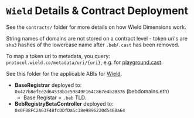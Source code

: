 # `Wield` Details & Contract Deployment

See the `contracts/` folder for more details on how Wield Dimensions work.

String names of domains are not stored on a contract level - token uri's are
`sha3` hashes of the lowercase name after `.beb`/`.cast` has been removed.

To map a token uri to metadata, you query:
`protocol.wield.co/metadata/uri/{uri}`, e.g. for
[playground.cast](https://protocol.wield.co/metadata/uri/28351188642621241456184943762989329996148978531966429149720007640204744112723).

See this folder for the applicable ABIs for [Wield](https://wield.co).

- **BaseRegistrar** deployed to: `0x427b8efEe2d6453Bb1c59849F164C867e4b2B376`
  (bebdomains.eth)
  - Base Registar = `.beb` TLD.
- **BebRegistryBetaController** deployed to:
  `0x0F08FC2A63F4BfcDDfDa5c38e9896220d5468a64`
